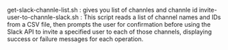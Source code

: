 get-slack-channle-list.sh : gives you list of channles and channle id
invite-user-to-channle-slack.sh : This script reads a list of channel names and IDs from a CSV file, then prompts the user for confirmation before using the Slack API to invite a specified user to each of those channels, displaying success or failure messages for each operation.
